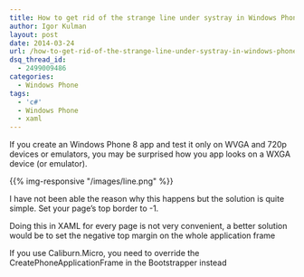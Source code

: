 ```yaml
---
title: How to get rid of the strange line under systray in Windows Phone 8
author: Igor Kulman
layout: post
date: 2014-03-24
url: /how-to-get-rid-of-the-strange-line-under-systray-in-windows-phone-8/
dsq_thread_id:
  - 2499009486
categories:
  - Windows Phone
tags:
  - 'c#'
  - Windows Phone
  - xaml
---
```

If you create an Windows Phone 8 app and test it only on WVGA and 720p devices or emulators, you may be surprised how you app looks on a WXGA device (or emulator). 

{{% img-responsive "/images/line.png" %}}

I have not been able the reason why this happens but the solution is quite simple. Set your page&#8217;s top border to -1. 

<script src="https://gist.github.com/igorkulman/9572347.js?file=line.xaml"></script>

Doing this in XAML for every page is not very convenient, a better solution would be to set the negative top margin on the whole application frame

<script src="https://gist.github.com/igorkulman/9572347.js?file=line.cs"></script>

If you use Caliburn.Micro, you need to override the CreatePhoneApplicationFrame in the Bootstrapper instead

<script src="https://gist.github.com/igorkulman/9572347.js?file=line.caliburn.cs"></script>

 [1]: http://blog.kulman.sk/wp-content/uploads/2014/03/line.png